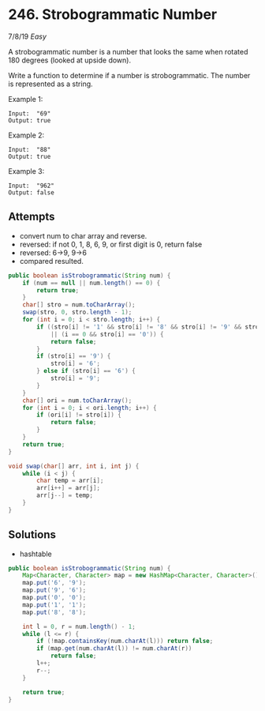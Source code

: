 # 246. Strobogrammatic Number
7/8/19
*Easy*

A strobogrammatic number is a number that looks the same when rotated 180 degrees (looked at upside down).

Write a function to determine if a number is strobogrammatic. The number is represented as a string.

Example 1:
```
Input:  "69"
Output: true
```
Example 2:
```
Input:  "88"
Output: true
```
Example 3:
```
Input:  "962"
Output: false
```

## Attempts
- convert num to char array and reverse.
- reversed: if not 0, 1, 8, 6, 9, or first digit is 0, return false
- reversed: 6->9, 9->6
- compared resulted.
```Java
public boolean isStrobogrammatic(String num) {
    if (num == null || num.length() == 0) {
        return true;
    }
    char[] stro = num.toCharArray();
    swap(stro, 0, stro.length - 1);
    for (int i = 0; i < stro.length; i++) {
        if ((stro[i] != '1' && stro[i] != '8' && stro[i] != '9' && stro[i] != '6' && stro[i] != '0')
            || (i == 0 && stro[i] == '0')) {
            return false;
        }
        if (stro[i] == '9') {
            stro[i] = '6';
        } else if (stro[i] == '6') {
            stro[i] = '9';
        }
    }
    char[] ori = num.toCharArray();
    for (int i = 0; i < ori.length; i++) {
        if (ori[i] != stro[i]) {
            return false;
        }
    }
    return true;
}

void swap(char[] arr, int i, int j) {
    while (i < j) {
        char temp = arr[i];
        arr[i++] = arr[j];
        arr[j--] = temp;
    }
}
```

## Solutions
- hashtable
```Java
public boolean isStrobogrammatic(String num) {
    Map<Character, Character> map = new HashMap<Character, Character>();
    map.put('6', '9');
    map.put('9', '6');
    map.put('0', '0');
    map.put('1', '1');
    map.put('8', '8');

    int l = 0, r = num.length() - 1;
    while (l <= r) {
        if (!map.containsKey(num.charAt(l))) return false;
        if (map.get(num.charAt(l)) != num.charAt(r))
            return false;
        l++;
        r--;
    }

    return true;
}
```

